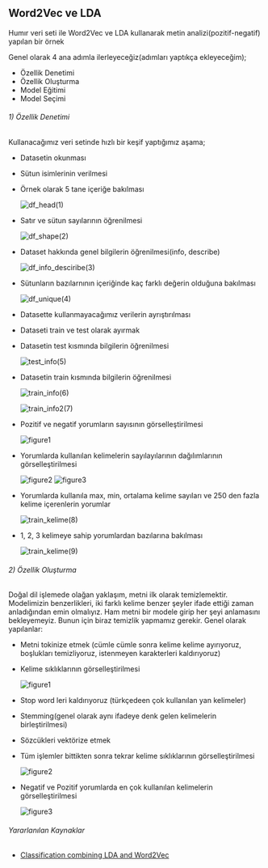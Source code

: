 ﻿## Word2Vec ve LDA


Humır veri seti ile Word2Vec ve LDA kullanarak metin analizi(pozitif-negatif) yapılan bir örnek 

Genel olarak 4 ana adımla ilerleyeceğiz(adımları yaptıkça ekleyeceğim); 
* Özellik Denetimi
* Özellik Oluşturma 
* Model Eğitimi
* Model Seçimi


###### 1) Özellik Denetimi
Kullanacağımız veri setinde hızlı bir keşif yaptığımız aşama;
* Datasetin okunması 
* Sütun isimlerinin verilmesi
* Örnek olarak 5 tane içeriğe bakılması

  ![df_head(1)](https://github.com/FatmaKaya/Word2Vec-LDA/blob/master/Ozellik%20Denetimi/df_head(1).PNG)
* Satır ve sütun sayılarının öğrenilmesi
  
  ![df_shape(2)](https://github.com/FatmaKaya/Word2Vec-LDA/blob/master/Ozellik%20Denetimi/df_shape(2).PNG)
* Dataset hakkında genel bilgilerin öğrenilmesi(info, describe)
  
  ![df_info_desciribe(3)](https://github.com/FatmaKaya/Word2Vec-LDA/blob/master/Ozellik%20Denetimi/df_info_desciribe(3).PNG)
* Sütunların bazılarnının içeriğinde kaç farklı değerin olduğuna bakılması 
  
  ![df_unique(4)](https://github.com/FatmaKaya/Word2Vec-LDA/blob/master/Ozellik%20Denetimi/df_unique(4).PNG)
* Datasette kullanmayacağımız verilerin ayrıştırılması
* Dataseti train ve test olarak ayırmak 
* Datasetin test kısmında bilgilerin öğrenilmesi
  
  ![test_info(5)](https://github.com/FatmaKaya/Word2Vec-LDA/blob/master/Ozellik%20Denetimi/test_info(5).PNG)
* Datasetin train kısmında bilgilerin öğrenilmesi
  
  ![train_info(6)](https://github.com/FatmaKaya/Word2Vec-LDA/blob/master/Ozellik%20Denetimi/train_info(6).PNG)
  
  ![train_info2(7)](https://github.com/FatmaKaya/Word2Vec-LDA/blob/master/Ozellik%20Denetimi/train_info2(7).PNG)
* Pozitif ve negatif yorumların sayısının görselleştirilmesi 
  
  ![figure1](https://github.com/FatmaKaya/Word2Vec-LDA/blob/master/Ozellik%20Denetimi/figure1.PNG)
* Yorumlarda kullanılan kelimelerin sayılayılarının dağılımlarının görselleştirilmesi
  
  ![figure2](https://github.com/FatmaKaya/Word2Vec-LDA/blob/master/Ozellik%20Denetimi/figure2.PNG)
  ![figure3](https://github.com/FatmaKaya/Word2Vec-LDA/blob/master/Ozellik%20Denetimi/figure3.PNG)
* Yorumlarda kullanıla max, min, ortalama kelime sayıları ve 250 den fazla kelime içerenlerin yorumlar

  ![train_kelime(8)](https://github.com/FatmaKaya/Word2Vec-LDA/blob/master/Ozellik%20Denetimi/train_kelime(8).PNG)
  
* 1, 2, 3 kelimeye sahip yorumlardan bazılarına bakılması 

  ![train_kelime(9)](https://github.com/FatmaKaya/Word2Vec-LDA/blob/master/Ozellik%20Denetimi/train_kelime(9).PNG)


###### 2) Özellik Oluşturma
Doğal dil işlemede olağan yaklaşım, metni ilk olarak temizlemektir. 
Modelimizin benzerlikleri, iki farklı kelime benzer şeyler ifade ettiği zaman anladığından emin olmalıyız.
Ham metni bir modele girip her şeyi anlamasını bekleyemeyiz.
Bunun için biraz temizlik yapmamız gerekir.
Genel olarak yapılanlar:
* Metni tokinize etmek (cümle cümle sonra kelime kelime ayırıyoruz, boşlukları temizliyoruz, istenmeyen karakterleri kaldırıyoruz)
* Kelime sıklıklarının görselleştirilmesi

  ![figure1](https://github.com/FatmaKaya/Word2Vec-LDA/blob/master/Ozellik%20Olusturma/figure1.PNG)
* Stop word leri kaldırıyoruz (türkçedeen çok kullanılan yan kelimeler)
* Stemming(genel olarak aynı ifadeye denk gelen kelimelerin birleştirilmesi)
* Sözcükleri vektörize etmek
* Tüm işlemler bittikten sonra tekrar kelime sıklıklarının görselleştirilmesi

  ![figure2](https://github.com/FatmaKaya/Word2Vec-LDA/blob/master/Ozellik%20Olusturma/figure2.PNG)
* Negatif ve Pozitif yorumlarda en çok kullanılan kelimelerin görselleştirilmesi
  
  ![figure3](https://github.com/FatmaKaya/Word2Vec-LDA/blob/master/Ozellik%20Olusturma/figure3.PNG)

###### Yararlanılan Kaynaklar 
* [Classification combining LDA and Word2Vec
](https://www.kaggle.com/vukglisovic/classification-combining-lda-and-word2vec)


